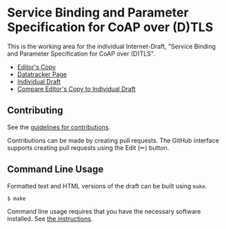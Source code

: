 # Service Binding and Parameter Specification for CoAP over (D)TLS

This is the working area for the individual Internet-Draft, "Service Binding and Parameter Specification for CoAP over (D)TLS".

* [Editor's Copy](https://anr-bmbf-pivot.github.io/draft-lenders-core-coap-dtls-svcb/#go.draft-lenders-core-coap-dtls-svcb.html)
* [Datatracker Page](https://datatracker.ietf.org/doc/draft-lenders-core-coap-dtls-svcb)
* [Individual Draft](https://datatracker.ietf.org/doc/html/draft-lenders-core-coap-dtls-svcb)
* [Compare Editor's Copy to Individual Draft](https://anr-bmbf-pivot.github.io/draft-lenders-core-coap-dtls-svcb/#go.draft-lenders-core-coap-dtls-svcb.diff)


## Contributing

See the
[guidelines for contributions](https://github.com/anr-bmbf-pivot/draft-lenders-core-coap-dtls-svcb/blob/main/CONTRIBUTING.md).

Contributions can be made by creating pull requests.
The GitHub interface supports creating pull requests using the Edit (✏) button.


## Command Line Usage

Formatted text and HTML versions of the draft can be built using `make`.

```sh
$ make
```

Command line usage requires that you have the necessary software installed.  See
[the instructions](https://github.com/martinthomson/i-d-template/blob/main/doc/SETUP.md).

